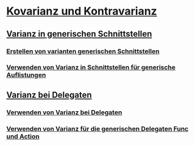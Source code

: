 # [Kovarianz und Kontravarianz](covariance-and-contravariance.md)
## [Varianz in generischen Schnittstellen](variance-in-generic-interfaces.md)
### [Erstellen von varianten generischen Schnittstellen](creating-variant-generic-interfaces.md)
### [Verwenden von Varianz in Schnittstellen für generische Auflistungen](using-variance-in-interfaces-for-generic-collections.md)
## [Varianz bei Delegaten](variance-in-delegates.md)
### [Verwenden von Varianz bei Delegaten](using-variance-in-delegates.md)
### [Verwenden von Varianz für die generischen Delegaten Func und Action](using-variance-for-func-and-action-generic-delegates.md)
